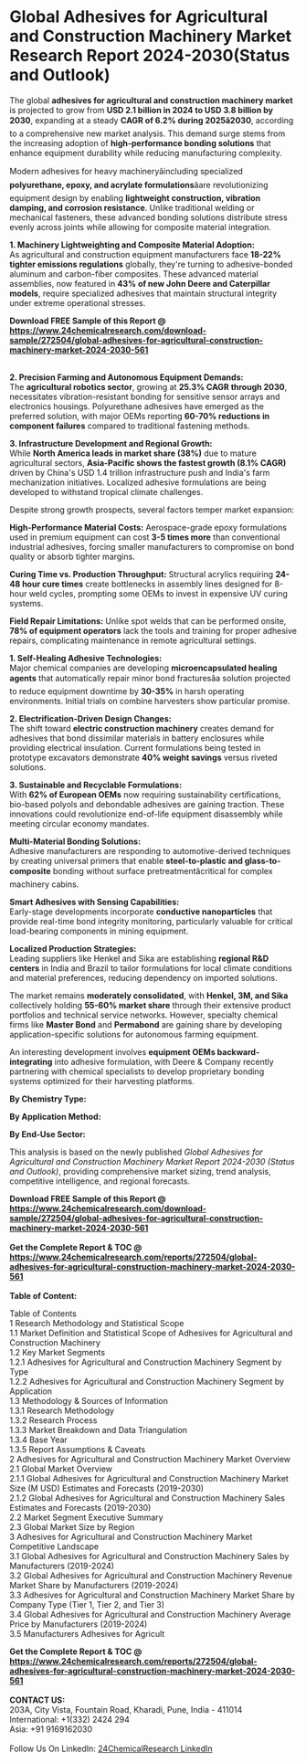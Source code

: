 <h1>Global Adhesives for Agricultural and Construction Machinery Market Research Report 2024-2030(Status and Outlook)</h1><p>The global <strong>adhesives for agricultural and construction machinery market</strong> is projected to grow from <strong>USD 2.1 billion in 2024 to USD 3.8 billion by 2030</strong>, expanding at a steady <strong>CAGR of 6.2% during 2025â2030</strong>, according to a comprehensive new market analysis. This demand surge stems from the increasing adoption of <strong>high-performance bonding solutions</strong> that enhance equipment durability while reducing manufacturing complexity.</p><p>Modern adhesives for heavy machineryâincluding specialized <strong>polyurethane, epoxy, and acrylate formulations</strong>âare revolutionizing equipment design by enabling <strong>lightweight construction, vibration damping, and corrosion resistance</strong>. Unlike traditional welding or mechanical fasteners, these advanced bonding solutions distribute stress evenly across joints while allowing for composite material integration.</p><p><strong>1. Machinery Lightweighting and Composite Material Adoption:</strong><br>
As agricultural and construction equipment manufacturers face <strong>18-22% tighter emissions regulations</strong> globally, they're turning to adhesive-bonded aluminum and carbon-fiber composites. These advanced material assemblies, now featured in <strong>43% of new John Deere and Caterpillar models</strong>, require specialized adhesives that maintain structural integrity under extreme operational stresses.</p><div><b>Download FREE Sample of this Report @ 
            <a href="https://www.24chemicalresearch.com/download-sample/272504/global-adhesives-for-agricultural-construction-machinery-market-2024-2030-561">
            https://www.24chemicalresearch.com/download-sample/272504/global-adhesives-for-agricultural-construction-machinery-market-2024-2030-561</a></b></div><br><p><strong>2. Precision Farming and Autonomous Equipment Demands:</strong><br>
The <strong>agricultural robotics sector</strong>, growing at <strong>25.3% CAGR through 2030</strong>, necessitates vibration-resistant bonding for sensitive sensor arrays and electronics housings. Polyurethane adhesives have emerged as the preferred solution, with major OEMs reporting <strong>60-70% reductions in component failures</strong> compared to traditional fastening methods.</p><p><strong>3. Infrastructure Development and Regional Growth:</strong><br>
While <strong>North America leads in market share (38%)</strong> due to mature agricultural sectors, <strong>Asia-Pacific shows the fastest growth (8.1% CAGR)</strong> driven by China's USD 1.4 trillion infrastructure push and India's farm mechanization initiatives. Localized adhesive formulations are being developed to withstand tropical climate challenges.</p><p>Despite strong growth prospects, several factors temper market expansion:</p><p><strong>High-Performance Material Costs:</strong> Aerospace-grade epoxy formulations used in premium equipment can cost <strong>3-5 times more</strong> than conventional industrial adhesives, forcing smaller manufacturers to compromise on bond quality or absorb tighter margins.</p><p><strong>Curing Time vs. Production Throughput:</strong> Structural acrylics requiring <strong>24-48 hour cure times</strong> create bottlenecks in assembly lines designed for 8-hour weld cycles, prompting some OEMs to invest in expensive UV curing systems.</p><p><strong>Field Repair Limitations:</strong> Unlike spot welds that can be performed onsite, <strong>78% of equipment operators</strong> lack the tools and training for proper adhesive repairs, complicating maintenance in remote agricultural settings.</p><p><strong>1. Self-Healing Adhesive Technologies:</strong><br>
Major chemical companies are developing <strong>microencapsulated healing agents</strong> that automatically repair minor bond fracturesâa solution projected to reduce equipment downtime by <strong>30-35%</strong> in harsh operating environments. Initial trials on combine harvesters show particular promise.</p><p><strong>2. Electrification-Driven Design Changes:</strong><br>
The shift toward <strong>electric construction machinery</strong> creates demand for adhesives that bond dissimilar materials in battery enclosures while providing electrical insulation. Current formulations being tested in prototype excavators demonstrate <strong>40% weight savings</strong> versus riveted solutions.</p><p><strong>3. Sustainable and Recyclable Formulations:</strong><br>
With <strong>62% of European OEMs</strong> now requiring sustainability certifications, bio-based polyols and debondable adhesives are gaining traction. These innovations could revolutionize end-of-life equipment disassembly while meeting circular economy mandates.</p><p><strong>Multi-Material Bonding Solutions:</strong><br>
	Adhesive manufacturers are responding to automotive-derived techniques by creating universal primers that enable <strong>steel-to-plastic and glass-to-composite</strong> bonding without surface pretreatmentâcritical for complex machinery cabins.</p><p><strong>Smart Adhesives with Sensing Capabilities:</strong><br>
	Early-stage developments incorporate <strong>conductive nanoparticles</strong> that provide real-time bond integrity monitoring, particularly valuable for critical load-bearing components in mining equipment.</p><p><strong>Localized Production Strategies:</strong><br>
	Leading suppliers like Henkel and Sika are establishing <strong>regional R&amp;D centers</strong> in India and Brazil to tailor formulations for local climate conditions and material preferences, reducing dependency on imported solutions.</p><p>The market remains <strong>moderately consolidated</strong>, with <strong>Henkel, 3M, and Sika</strong> collectively holding <strong>55-60% market share</strong> through their extensive product portfolios and technical service networks. However, specialty chemical firms like <strong>Master Bond</strong> and <strong>Permabond</strong> are gaining share by developing application-specific solutions for autonomous farming equipment.</p><p>An interesting development involves <strong>equipment OEMs backward-integrating</strong> into adhesive formulation, with Deere &amp; Company recently partnering with chemical specialists to develop proprietary bonding systems optimized for their harvesting platforms.</p><p><strong>By Chemistry Type:</strong></p><p><strong>By Application Method:</strong></p><p><strong>By End-Use Sector:</strong></p><p>This analysis is based on the newly published <em>Global Adhesives for Agricultural and Construction Machinery Market Report 2024-2030 (Status and Outlook)</em>, providing comprehensive market sizing, trend analysis, competitive intelligence, and regional forecasts.</p><div><b>Download FREE Sample of this Report @ 
            <a href="https://www.24chemicalresearch.com/download-sample/272504/global-adhesives-for-agricultural-construction-machinery-market-2024-2030-561">
            https://www.24chemicalresearch.com/download-sample/272504/global-adhesives-for-agricultural-construction-machinery-market-2024-2030-561</a></b></div><br><div><b>Get the Complete Report & TOC @ 
            <a href="https://www.24chemicalresearch.com/reports/272504/global-adhesives-for-agricultural-construction-machinery-market-2024-2030-561">
            https://www.24chemicalresearch.com/reports/272504/global-adhesives-for-agricultural-construction-machinery-market-2024-2030-561</a></b></div><br>
            <b>Table of Content:</b><p>Table of Contents<br />
1 Research Methodology and Statistical Scope<br />
1.1 Market Definition and Statistical Scope of Adhesives for Agricultural and Construction Machinery<br />
1.2 Key Market Segments<br />
1.2.1 Adhesives for Agricultural and Construction Machinery Segment by Type<br />
1.2.2 Adhesives for Agricultural and Construction Machinery Segment by Application<br />
1.3 Methodology & Sources of Information<br />
1.3.1 Research Methodology<br />
1.3.2 Research Process<br />
1.3.3 Market Breakdown and Data Triangulation<br />
1.3.4 Base Year<br />
1.3.5 Report Assumptions & Caveats<br />
2 Adhesives for Agricultural and Construction Machinery Market Overview<br />
2.1 Global Market Overview<br />
2.1.1 Global Adhesives for Agricultural and Construction Machinery Market Size (M USD) Estimates and Forecasts (2019-2030)<br />
2.1.2 Global Adhesives for Agricultural and Construction Machinery Sales Estimates and Forecasts (2019-2030)<br />
2.2 Market Segment Executive Summary<br />
2.3 Global Market Size by Region<br />
3 Adhesives for Agricultural and Construction Machinery Market Competitive Landscape<br />
3.1 Global Adhesives for Agricultural and Construction Machinery Sales by Manufacturers (2019-2024)<br />
3.2 Global Adhesives for Agricultural and Construction Machinery Revenue Market Share by Manufacturers (2019-2024)<br />
3.3 Adhesives for Agricultural and Construction Machinery Market Share by Company Type (Tier 1, Tier 2, and Tier 3)<br />
3.4 Global Adhesives for Agricultural and Construction Machinery Average Price by Manufacturers (2019-2024)<br />
3.5 Manufacturers Adhesives for Agricult</p><div><b>Get the Complete Report & TOC @ 
            <a href="https://www.24chemicalresearch.com/reports/272504/global-adhesives-for-agricultural-construction-machinery-market-2024-2030-561">
            https://www.24chemicalresearch.com/reports/272504/global-adhesives-for-agricultural-construction-machinery-market-2024-2030-561</a></b></div><br><b>CONTACT US:</b><br>
            203A, City Vista, Fountain Road, Kharadi, Pune, India - 411014<br>
            International: +1(332) 2424 294<br>
            Asia: +91 9169162030 <br><br>
            Follow Us On LinkedIn: <a href="https://www.linkedin.com/company/24chemicalresearch/">24ChemicalResearch LinkedIn</a>